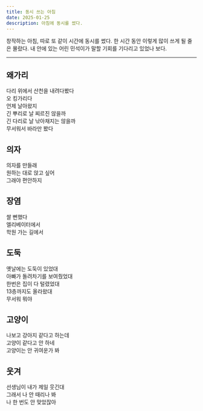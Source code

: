 ```yaml
---
title: 동시 쓰는 아침
date: 2025-01-25
description: 아침에 동시를 썼다.
---
```


창작하는 아침, 따로 또 같이 시간에 동시를 썼다. 한 시간 동안 이렇게 많이 쓰게 될 줄은 몰랐다. 내 안에 있는 어린 민석이가 말할 기회를 기다리고 있었나 보다.

---

## 왜가리
다리 위에서 산천을 내려다봤다  
오 킹가리다  
언제 날아왔지  
긴 뿌리로 날 찌르진 않을까  
긴 다리로 날 낚아채지는 않을까  
무서워서 바라만 봤다

## 의자
의자를 만들래  
원하는 대로 앉고 싶어  
그래야 편안하지

## 장염
쌀 뻔했다  
엘리베이터에서  
학원 가는 길에서

## 도둑
옛날에는 도둑이 있었대  
아빠가 돌려차기를 보여줬었대  
한번은 집이 다 털렸었대  
13층까지도 올라왔대  
무서워 뭐야

## 고양이
나보고 강아지 같다고 하는데  
고양이 같다고 안 하네  
고양이는 안 귀여운가 봐

## 웃겨
선생님이 내가 제일 웃긴대  
그래서 나 안 때리나 봐  
나 한 번도 안 맞았잖아

